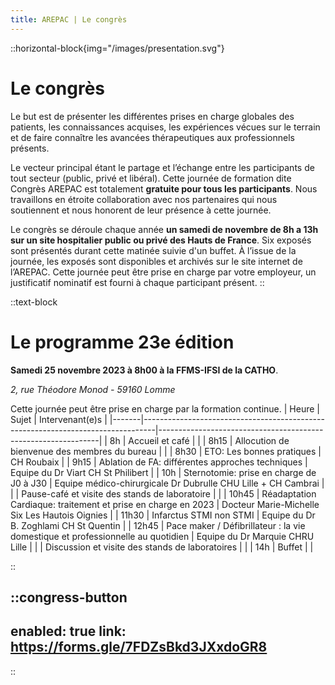 ```yaml
---
title: AREPAC | Le congrès
---
```


::horizontal-block{img="/images/presentation.svg"}
# Le congrès

Le but est de présenter les différentes prises en charge globales des patients, les connaissances acquises, les expériences vécues sur le terrain et de faire connaître les avancées thérapeutiques aux professionnels présents. 

Le vecteur principal étant le partage et l’échange entre les participants de tout secteur (public, privé et libéral). Cette journée de formation dite Congrès AREPAC est totalement **gratuite pour tous les participants**. Nous travaillons en étroite collaboration avec nos partenaires qui nous soutiennent et nous honorent de leur présence à cette journée. 

Le congrès se déroule chaque année **un samedi de novembre de 8h a 13h sur un site hospitalier public ou privé des Hauts de France**. Six exposés sont présentés durant cette matinée suivie d'un buffet. À l’issue de la journée, les exposés sont disponibles et archivés sur le site internet de l’AREPAC. Cette journée peut être prise en charge par votre employeur, un justificatif nominatif est fourni à chaque participant présent.
::

::text-block
# Le programme 23e édition

**Samedi 25 novembre 2023 à 8h00 à la FFMS-IFSI de la CATHO**.

_2, rue Théodore Monod - 59160 Lomme_

Cette journée peut être prise en charge par la formation continue.
| Heure | Sujet                                                                           | Intervenant(e)s                                               |
|-------|---------------------------------------------------------------------------------|---------------------------------------------------------------|
| 8h    | Accueil et café                                                                 |                                                               |
| 8h15  | Allocution de bienvenue des membres du bureau                                   |                                                               |
| 8h30  | ETO: Les bonnes pratiques                                                       | CH Roubaix                                                    |
| 9h15  | Ablation de FA: différentes approches techniques                                | Equipe du Dr Viart CH St Philibert                            |
| 10h   | Sternotomie: prise en charge de J0 à J30                                        | Equipe médico-chirurgicale Dr Dubrulle CHU Lille + CH Cambrai |
|       | Pause-café et visite des stands de laboratoire                                  |                                                               |
| 10h45 | Réadaptation Cardiaque: traitement et prise en charge en 2023                   | Docteur Marie-Michelle Six Les Hautois Oignies                |
| 11h30 | Infarctus STMI non STMI                                                         | Equipe du Dr B. Zoghlami CH St Quentin                        |
| 12h45 | Pace maker / Défibrillateur : la vie domestique et professionnelle au quotidien | Equipe du Dr Marquie CHRU Lille                               |
|       | Discussion et visite des stands de laboratoires                                 |                                                               |
| 14h   | Buffet                                                                          |                                                               |

::

::congress-button
---
enabled: true
link: https://forms.gle/7FDZsBkd3JXxdoGR8
---
::
